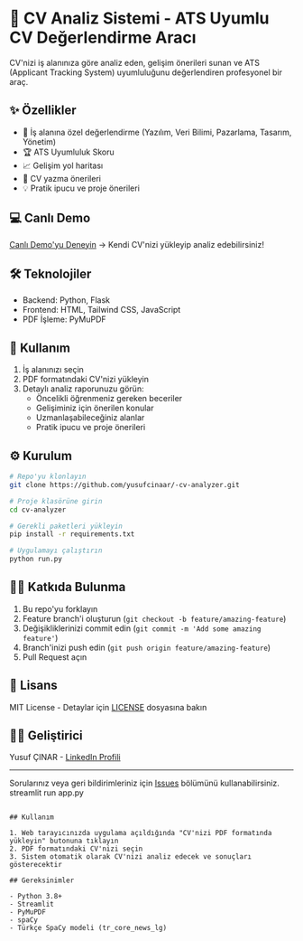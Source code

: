 # 📝 CV Analiz Sistemi - ATS Uyumlu CV Değerlendirme Aracı

CV'nizi iş alanınıza göre analiz eden, gelişim önerileri sunan ve ATS (Applicant Tracking System) uyumluluğunu değerlendiren profesyonel bir araç.

## ✨ Özellikler

- 💼 İş alanına özel değerlendirme (Yazılım, Veri Bilimi, Pazarlama, Tasarım, Yönetim)
- 🏆 ATS Uyumluluk Skoru
- 📈 Gelişim yol haritası
- 📝 CV yazma önerileri
- 💡 Pratik ipucu ve proje önerileri

## 💻 Canlı Demo

[Canlı Demo'yu Deneyin](DEMO_URL) → Kendi CV'nizi yükleyip analiz edebilirsiniz!

## 🛠️ Teknolojiler

- Backend: Python, Flask
- Frontend: HTML, Tailwind CSS, JavaScript
- PDF İşleme: PyMuPDF

## 📝 Kullanım

1. İş alanınızı seçin
2. PDF formatındaki CV'nizi yükleyin
3. Detaylı analiz raporunuzu görün:
   - Öncelikli öğrenmeniz gereken beceriler
   - Gelişiminiz için önerilen konular
   - Uzmanlaşabileceğiniz alanlar
   - Pratik ipucu ve proje önerileri

## ⚙️ Kurulum

```bash
# Repo'yu klonlayın
git clone https://github.com/yusufcinaar/-cv-analyzer.git

# Proje klasörüne girin
cd cv-analyzer

# Gerekli paketleri yükleyin
pip install -r requirements.txt

# Uygulamayı çalıştırın
python run.py
```

## 👨‍💻 Katkıda Bulunma

1. Bu repo'yu forklayın
2. Feature branch'i oluşturun (`git checkout -b feature/amazing-feature`)
3. Değişikliklerinizi commit edin (`git commit -m 'Add some amazing feature'`)
4. Branch'inizi push edin (`git push origin feature/amazing-feature`)
5. Pull Request açın

## 📃 Lisans

MIT License - Detaylar için [LICENSE](LICENSE) dosyasına bakın

## 👨‍💻 Geliştirici

Yusuf ÇINAR - [LinkedIn Profili](https://www.linkedin.com/in/yusuf-%C3%A7%C4%B1nar-b51684229/)

---

Sorularınız veya geri bildirimleriniz için [Issues](https://github.com/yusufcinaar/-cv-analyzer/issues) bölümünü kullanabilirsiniz.
streamlit run app.py
```

## Kullanım

1. Web tarayıcınızda uygulama açıldığında "CV'nizi PDF formatında yükleyin" butonuna tıklayın
2. PDF formatındaki CV'nizi seçin
3. Sistem otomatik olarak CV'nizi analiz edecek ve sonuçları gösterecektir

## Gereksinimler

- Python 3.8+
- Streamlit
- PyMuPDF
- spaCy
- Türkçe SpaCy modeli (tr_core_news_lg)
